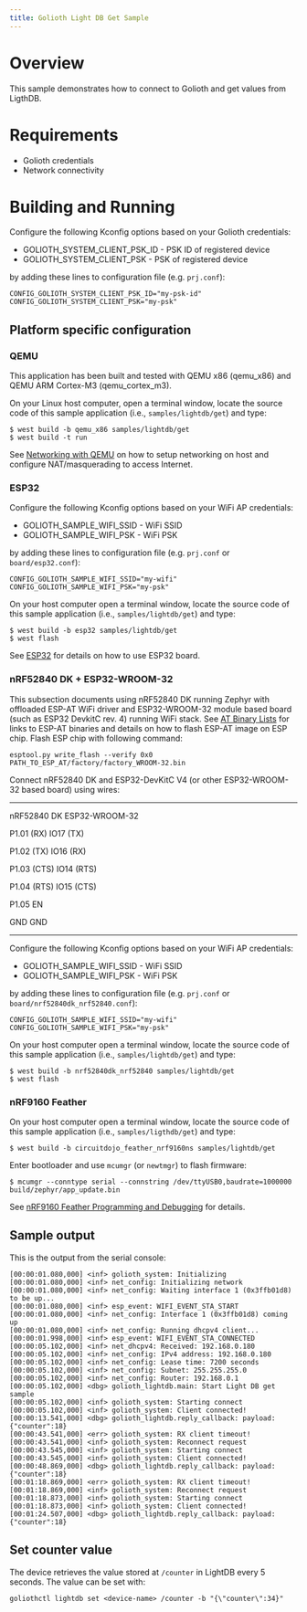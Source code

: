 ```yaml
---
title: Golioth Light DB Get Sample
---
```


# Overview

This sample demonstrates how to connect to Golioth and get values from
LigthDB.

# Requirements

-   Golioth credentials
-   Network connectivity

# Building and Running

Configure the following Kconfig options based on your Golioth
credentials:

-   GOLIOTH_SYSTEM_CLIENT_PSK_ID - PSK ID of registered device
-   GOLIOTH_SYSTEM_CLIENT_PSK - PSK of registered device

by adding these lines to configuration file (e.g. `prj.conf`):

``` {.cfg}
CONFIG_GOLIOTH_SYSTEM_CLIENT_PSK_ID="my-psk-id"
CONFIG_GOLIOTH_SYSTEM_CLIENT_PSK="my-psk"
```

## Platform specific configuration

### QEMU

This application has been built and tested with QEMU x86 (qemu_x86) and
QEMU ARM Cortex-M3 (qemu_cortex_m3).

On your Linux host computer, open a terminal window, locate the source
code of this sample application (i.e., `samples/lightdb/get`) and type:

``` {.console}
$ west build -b qemu_x86 samples/lightdb/get
$ west build -t run
```

See [Networking with
QEMU](https://docs.zephyrproject.org/latest/guides/networking/qemu_setup.html#networking-with-qemu)
on how to setup networking on host and configure NAT/masquerading to
access Internet.

### ESP32

Configure the following Kconfig options based on your WiFi AP
credentials:

-   GOLIOTH_SAMPLE_WIFI_SSID - WiFi SSID
-   GOLIOTH_SAMPLE_WIFI_PSK - WiFi PSK

by adding these lines to configuration file (e.g. `prj.conf` or
`board/esp32.conf`):

``` {.cfg}
CONFIG_GOLIOTH_SAMPLE_WIFI_SSID="my-wifi"
CONFIG_GOLIOTH_SAMPLE_WIFI_PSK="my-psk"
```

On your host computer open a terminal window, locate the source code of
this sample application (i.e., `samples/lightdb/get`) and type:

``` {.console}
$ west build -b esp32 samples/lightdb/get
$ west flash
```

See
[ESP32](https://docs.zephyrproject.org/latest/boards/xtensa/esp32/doc/index.html)
for details on how to use ESP32 board.

### nRF52840 DK + ESP32-WROOM-32

This subsection documents using nRF52840 DK running Zephyr with
offloaded ESP-AT WiFi driver and ESP32-WROOM-32 module based board (such
as ESP32 DevkitC rev. 4) running WiFi stack. See [AT Binary
Lists](https://docs.espressif.com/projects/esp-at/en/latest/AT_Binary_Lists/index.html)
for links to ESP-AT binaries and details on how to flash ESP-AT image on
ESP chip. Flash ESP chip with following command:

``` {.console}
esptool.py write_flash --verify 0x0 PATH_TO_ESP_AT/factory/factory_WROOM-32.bin
```

Connect nRF52840 DK and ESP32-DevKitC V4 (or other ESP32-WROOM-32 based
board) using wires:

  ----------- ----------------
  nRF52840 DK ESP32-WROOM-32

  P1.01 (RX)  IO17 (TX)

  P1.02 (TX)  IO16 (RX)

  P1.03 (CTS) IO14 (RTS)

  P1.04 (RTS) IO15 (CTS)

  P1.05       EN

  GND         GND
  ----------- ----------------

Configure the following Kconfig options based on your WiFi AP
credentials:

-   GOLIOTH_SAMPLE_WIFI_SSID - WiFi SSID
-   GOLIOTH_SAMPLE_WIFI_PSK - WiFi PSK

by adding these lines to configuration file (e.g. `prj.conf` or
`board/nrf52840dk_nrf52840.conf`):

``` {.cfg}
CONFIG_GOLIOTH_SAMPLE_WIFI_SSID="my-wifi"
CONFIG_GOLIOTH_SAMPLE_WIFI_PSK="my-psk"
```

On your host computer open a terminal window, locate the source code of
this sample application (i.e., `samples/lightdb/get`) and type:

``` {.console}
$ west build -b nrf52840dk_nrf52840 samples/lightdb/get
$ west flash
```

### nRF9160 Feather

On your host computer open a terminal window, locate the source code of
this sample application (i.e., `samples/ligthdb/get`) and type:

``` {.console}
$ west build -b circuitdojo_feather_nrf9160ns samples/lightdb/get
```

Enter bootloader and use `mcumgr` (or `newtmgr`) to flash firmware:

``` {.console}
$ mcumgr --conntype serial --connstring /dev/ttyUSB0,baudrate=1000000 build/zephyr/app_update.bin
```

See [nRF9160 Feather Programming and
Debugging](https://docs.jaredwolff.com/nrf9160-programming-and-debugging.html)
for details.

## Sample output

This is the output from the serial console:

``` {.console}
[00:00:01.080,000] <inf> golioth_system: Initializing
[00:00:01.080,000] <inf> net_config: Initializing network
[00:00:01.080,000] <inf> net_config: Waiting interface 1 (0x3ffb01d8) to be up...
[00:00:01.080,000] <inf> esp_event: WIFI_EVENT_STA_START
[00:00:01.080,000] <inf> net_config: Interface 1 (0x3ffb01d8) coming up
[00:00:01.080,000] <inf> net_config: Running dhcpv4 client...
[00:00:01.998,000] <inf> esp_event: WIFI_EVENT_STA_CONNECTED
[00:00:05.102,000] <inf> net_dhcpv4: Received: 192.168.0.180
[00:00:05.102,000] <inf> net_config: IPv4 address: 192.168.0.180
[00:00:05.102,000] <inf> net_config: Lease time: 7200 seconds
[00:00:05.102,000] <inf> net_config: Subnet: 255.255.255.0
[00:00:05.102,000] <inf> net_config: Router: 192.168.0.1
[00:00:05.102,000] <dbg> golioth_lightdb.main: Start Light DB get sample
[00:00:05.102,000] <inf> golioth_system: Starting connect
[00:00:05.102,000] <inf> golioth_system: Client connected!
[00:00:13.541,000] <dbg> golioth_lightdb.reply_callback: payload: {"counter":18}
[00:00:43.541,000] <err> golioth_system: RX client timeout!
[00:00:43.541,000] <inf> golioth_system: Reconnect request
[00:00:43.545,000] <inf> golioth_system: Starting connect
[00:00:43.545,000] <inf> golioth_system: Client connected!
[00:00:48.869,000] <dbg> golioth_lightdb.reply_callback: payload: {"counter":18}
[00:01:18.869,000] <err> golioth_system: RX client timeout!
[00:01:18.869,000] <inf> golioth_system: Reconnect request
[00:01:18.873,000] <inf> golioth_system: Starting connect
[00:01:18.873,000] <inf> golioth_system: Client connected!
[00:01:24.507,000] <dbg> golioth_lightdb.reply_callback: payload: {"counter":18}
```

## Set counter value

The device retrieves the value stored at `/counter` in LightDB every 5
seconds. The value can be set with:

``` {.console}
goliothctl lightdb set <device-name> /counter -b "{\"counter\":34}"
```
